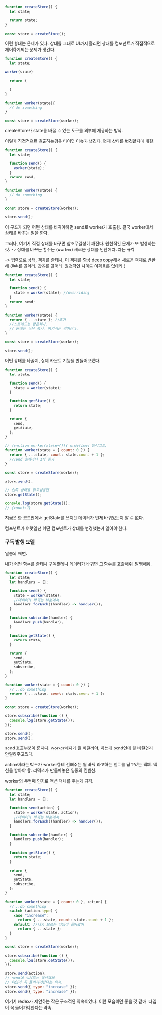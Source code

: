 ```jsx
function createStore() {
  let state;

  return state;
}

const store = createStore();
```

이런 형태는 문제가 있다.
상태를 그대로 UI까지 흘리면
상태를 컴포넌트가 직접적으로 제어하게되는 문제가 생긴다.

```jsx
function createStore() {
  let state;

worker(state)

  return (

  )
}

function worker(state){
  // do something
}

const store = createStore(worker);
```

createStore가 state를 바꿀 수 있는 도구를 외부에 제공하는 방식.

이렇게 직접적으로 호출하는것은 타이밍 이슈가 생긴다.
언제 상태를 변경할지에 대한.

```jsx
function createStore() {
  let state;

  function send() {
    worker(state);
  }
  return send;
}

function worker(state) {
  // do something
}

const store = createStore(worker);

store.send();
```

이 구조가 되면 어떤 상태를 바꿔야하면
send로 worker가 호출됨. 결국 worker에서
상태를 바꾸는 일을 한다.

그러나, 여기서 직접 상태를 바꾸면
참조무결성이 깨진다. 원천적인 문제가 또 발생하는 것.
-> 상태를 바꾸는 함수는 (worker) 새로운 상태를 반환해라. 라는 규칙

-> 입력으로 상태, 객체를 줄테니,
이 객체를 항상 deep copy해서 새로운 객체로 반환해
(link를 끊어라, 참조를 끊어라. 원천적인 사이드 이펙트를 없애라.)

```jsx
function createStore() {
  let state;

  function send() {
    state = worker(state); //overriding
  }
  return send;
}

function worker(state) {
  return { ...state }; //추가
  //스프레드는 얕은복사.
  // 원래는 깊은 복사. 여기서는 넘어간다.
}

const store = createStore(worker);

store.send();
```

어떤 상태를 바꿀지,
실제 카운트 기능을 만들어보겠다.

```jsx
function createStore() {
  let state;

  function send() {
    state = worker(state);
  }

  function getState() {
    return state;
  }

  return {
    send,
    getState,
  };
}

// function worker(state={}){ undefined 방어코드.
function worker(state = { count: 0 }) {
  return { ...state, count: state.count + 1 };
  //send 할때마다 1씩 증가
}

const store = createStore(worker);

store.send();

// 안쪽 상태를 읽고싶을땐
store.getState();

console.log(store.getState());
// {count:1}
```

지금은 한 코드안에서 getState를 쓰지만
데이터가 언제 바뀌었는지 알 수 없다.

컴포넌트가 여럿일땐 어떤 컴포넌트가 상태를 변경했는지 알아야 한다.

### 구독 발행 모델

일종의 패턴.

내가 어떤 함수를 줄테니
구독할테니 데이터가 바뀌면 그 함수를 호출해줘. 발행해줘.

```jsx
function createStore() {
  let state;
  let handlers = [];

  function send() {
    state = worker(state);
    //데이터가 바뀌는 부분에서
    handlers.forEach((handler) => handler());
  }

  function subscribe(handler) {
    handlers.push(handler);
  }

  function getState() {
    return state;
  }

  return {
    send,
    getState,
    subscribe,
  };
}

function worker(state = { count: 0 }) {
  // ..do something
  return { ...state, count: state.count + 1 };
}

const store = createStore(worker);

store.subscribe(function () {
  console.log(store.getState());
});

store.send();
store.send();
```

send 호출부분이 문제다.
worker에다가 뭘 바꿀꺼야, 하는게 send인데
뭘 바꿀건지 안알려주고있다.

action이라는 박스가 worker한테 전해주는 뭘 바꿔 라고하는 힌트를 담고있는 객체.
액션을 받아야 함.
리덕스가 만들어놓은 일종의 컨벤션.

worker의 두번째 인자로 액션 객체를 주는게 규격.

```jsx
function createStore() {
  let state;
  let handlers = [];

  function send(action) {
    state = worker(state, action);
    //데이터가 바뀌는 부분에서
    handlers.forEach((handler) => handler());
  }

  function subscribe(handler) {
    handlers.push(handler);
  }

  function getState() {
    return state;
  }

  return {
    send,
    getState,
    subscribe,
  };
}

function worker(state = { count: 0 }, action) {
  // ..do something
  switch (action.type) {
    case "increase":
      return { ...state, count: state.count + 1 };
    default: //내가 모르는 타입이 들어왔어
      return { ...state };
  }
}

const store = createStore(worker);

store.subscribe(function () {
  console.log(store.getState());
});

store.send(action);
// send에 넘겨주는 액션객체
// 타입이 꼭 들어가야한다는 약속.
store.send({ type: "increase" });
store.send({ type: "increase" });
```

여기서 redex가 제안하는 작은 구조적인 약속이있다.
이런 모습이면 좋을 것 같애.
타입이 꼭 들어가야한다는 약속.
